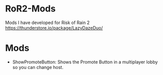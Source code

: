 # RoR2-Mods
Mods I have developed for Risk of Rain 2 \
https://thunderstore.io/package/LazyDazeDuo/

Mods
=
- ShowPromoteButton: Shows the Promote Button in a multiplayer lobby so you can change host.
